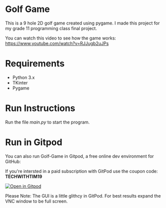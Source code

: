 # Golf Game

This is a 9 hole 2D golf game created using pygame. I made this project for my grade 11 programming class final project.

You can watch this video to see how the game works: https://www.youtube.com/watch?v=RJJugb2uJPs

# Requirements

- Python 3.x
- TKinter
- Pygame

# Run Instructions

Run the file _main.py_ to start the program.

# Run in Gitpod

You can also run Golf-Game in Gitpod, a free online dev environment for GitHub:

If you're intersted in a paid subscription with GitPod use the coupon code: **TECHWITHTIM19**

[![Open in Gitpod](https://gitpod.io/button/open-in-gitpod.svg)](https://gitpod.io/#https://github.com/techwithtim/Golf-Game/blob/master/main.py)

Please Note: The GUI is a little glithcy in GitPod. For best results expand the VNC window to be full screen.
